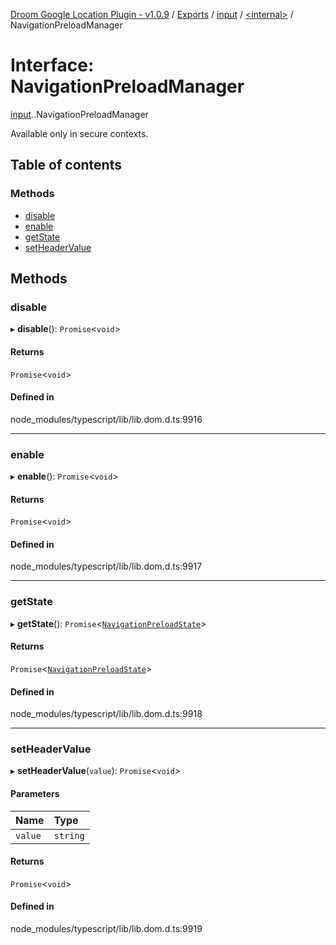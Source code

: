 [Droom Google Location Plugin - v1.0.9](../README.md) / [Exports](../modules.md) / [input](../modules/input.md) / [<internal\>](../modules/input._internal_.md) / NavigationPreloadManager

# Interface: NavigationPreloadManager

[input](../modules/input.md).[<internal>](../modules/input._internal_.md).NavigationPreloadManager

Available only in secure contexts.

## Table of contents

### Methods

- [disable](input._internal_.NavigationPreloadManager.md#disable)
- [enable](input._internal_.NavigationPreloadManager.md#enable)
- [getState](input._internal_.NavigationPreloadManager.md#getstate)
- [setHeaderValue](input._internal_.NavigationPreloadManager.md#setheadervalue)

## Methods

### disable

▸ **disable**(): `Promise`<`void`\>

#### Returns

`Promise`<`void`\>

#### Defined in

node_modules/typescript/lib/lib.dom.d.ts:9916

___

### enable

▸ **enable**(): `Promise`<`void`\>

#### Returns

`Promise`<`void`\>

#### Defined in

node_modules/typescript/lib/lib.dom.d.ts:9917

___

### getState

▸ **getState**(): `Promise`<[`NavigationPreloadState`](input._internal_.NavigationPreloadState.md)\>

#### Returns

`Promise`<[`NavigationPreloadState`](input._internal_.NavigationPreloadState.md)\>

#### Defined in

node_modules/typescript/lib/lib.dom.d.ts:9918

___

### setHeaderValue

▸ **setHeaderValue**(`value`): `Promise`<`void`\>

#### Parameters

| Name | Type |
| :------ | :------ |
| `value` | `string` |

#### Returns

`Promise`<`void`\>

#### Defined in

node_modules/typescript/lib/lib.dom.d.ts:9919
